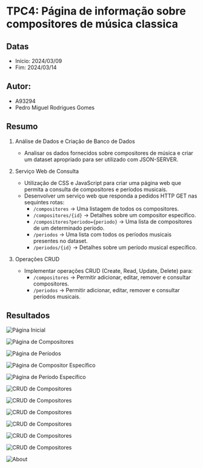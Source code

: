 # TPC4: Página de informação sobre compositores de música classica

## Datas
- Início: 2024/03/09
- Fim: 2024/03/14

## Autor:
- A93294
- Pedro Miguel Rodrigues Gomes

## Resumo

1. Análise de Dados e Criação de Banco de Dados
    - Analisar os dados fornecidos sobre compositores de música e criar um dataset apropriado para ser utilizado com JSON-SERVER.

2. Serviço Web de Consulta
    - Utilização de CSS e JavaScript para criar uma página web que permita a consulta de compositores e períodos musicais.
    - Desenvolver um serviço web que responda a pedidos HTTP GET nas sequintes rotas:
        - `/compositores` -> Uma listagem de todos os compositores.
        - `/compositores/{id}` -> Detalhes sobre um compositor específico.
        - `/compositores?periodo={periodo}` -> Uma lista de compositores de um determinado período.
        - `/periodos` -> Uma lista com todos os períodos musicais presentes no dataset.
        - `/periodos/{id}` -> Detalhes sobre um período musical específico.

3. Operações CRUD
    - Implementar operações CRUD (Create, Read, Update, Delete) para:
        - `/compositores` -> Permitir adicionar, editar, remover e consultar compositores.
        - `/periodos` -> Permitir adicionar, editar, remover e consultar períodos musicais.

## Resultados

![Página Inicial](https://mayorx.xyz/Media/EngWeb2024/tpc4/index.png)

![Página de Compositores](https://mayorx.xyz/Media/EngWeb2024/tpc4/composers.png)

![Página de Períodos](https://mayorx.xyz/Media/EngWeb2024/tpc4/periods.png)

![Página de Compositor Específico](https://mayorx.xyz/Media/EngWeb2024/tpc4/composer.png)

![Página de Período Específico](https://mayorx.xyz/Media/EngWeb2024/tpc4/period.png)

![CRUD de Compositores](https://mayorx.xyz/Media/EngWeb2024/tpc4/crud_edit_composer.png)

![CRUD de Compositores](https://mayorx.xyz/Media/EngWeb2024/tpc4/crud_add_composerr.png)

![CRUD de Compositores](https://mayorx.xyz/Media/EngWeb2024/tpc4/crud_delete_composer.png)

![CRUD de Compositores](https://mayorx.xyz/Media/EngWeb2024/tpc4/crud_edit_period.png)

![CRUD de Compositores](https://mayorx.xyz/Media/EngWeb2024/tpc4/crud_add_period.png)

![CRUD de Compositores](https://mayorx.xyz/Media/EngWeb2024/tpc4/crud_delete_period.png)

![About](https://mayorx.xyz/Media/EngWeb2024/tpc4/about.png)

